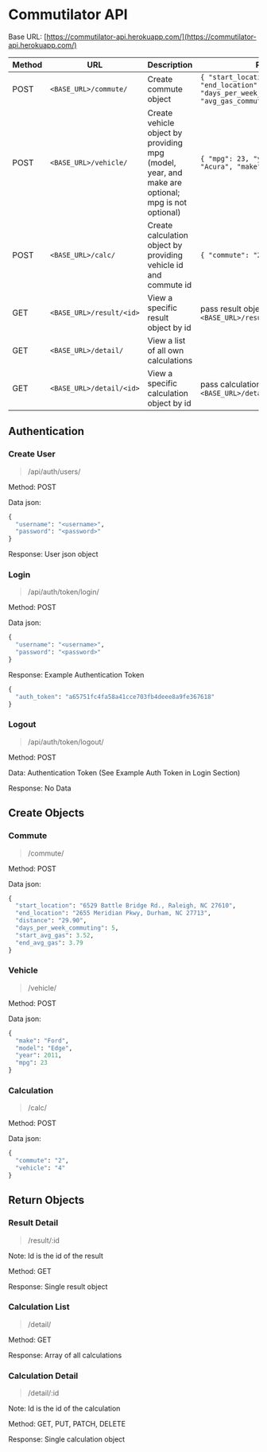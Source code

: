 # Commutilator API

Base URL: [https://commutilator-api.herokuapp.com/](https://commutilator-api.herokuapp.com/)

| Method | URL                      | Description                                                                     | Request Data                                                                                                                              |
| ------ | ------------------------ | ------------------------------------------------------------------------------- | ----------------------------------------------------------------------------------------------------------------------------------------- |
| POST   | `<BASE_URL>/commute/`    | Create commute object                                                           | `{ "start_location": "test location", "end_location": "test location", "days_per_week_commuting":"distance":15, "avg_gas_commute": 3.76}` |
| POST   | `<BASE_URL>/vehicle/`    | Create vehicle object by providing mpg (model, year, and make are optional; mpg is not optional) | `{ "mpg": 23, "year": "1994", "model": "Acura", "make": "test make" }`                                                                    |
| POST   | `<BASE_URL>/calc/`       | Create calculation object by providing vehicle id and commute id                         | `{ "commute": "2", "vehicle": "4" }`                                                                                                        |
| GET    | `<BASE_URL>/result/<id>` | View a specific result object by id                                                | pass result object id in url, ex: `<BASE_URL>/result/4`                                                                                     |
| GET    | `<BASE_URL>/detail/` | View a list of all own calculations                                              |                                                                                      |
| GET    | `<BASE_URL>/detail/<id>` | View a specific calculation object by id                                            | pass calculation object id in url, ex: `<BASE_URL>/detail/6`                                                                                 |


## Authentication

### Create User

> /api/auth/users/
> 

Method: POST

Data json:

```python
{ 
  "username": "<username>", 
  "password": "<password>" 
}
```

Response: User json object

### Login

> /api/auth/token/login/
> 

Method: POST

Data json:

```python
{ 
  "username": "<username>", 
  "password": "<password>" 
}
```

Response: Example Authentication Token

```python
{
  "auth_token": "a65751fc4fa58a41cce703fb4deee8a9fe367618"
}
```

### Logout

> /api/auth/token/logout/
> 

Method: POST

Data: Authentication Token (See Example Auth Token in Login Section)

Response: No Data

## Create Objects

### Commute

> /commute/
> 

Method: POST

Data json: 

```python
{
  "start_location": "6529 Battle Bridge Rd., Raleigh, NC 27610",
  "end_location": "2655 Meridian Pkwy, Durham, NC 27713",
  "distance": "29.90",
  "days_per_week_commuting": 5,
  "start_avg_gas": 3.52,
  "end_avg_gas": 3.79
}
```

### Vehicle

> /vehicle/
> 

Method: POST

Data json: 

```python
{
  "make": "Ford",
  "model": "Edge",
  "year": 2011,
  "mpg": 23
}
```

### Calculation

> /calc/
> 

Method: POST

Data json: 

```python
{
  "commute": "2",
  "vehicle": "4"
}
```

## Return Objects

### Result Detail

> /result/:id
> 

Note: Id is the id of the result

Method: GET

Response: Single result object

### Calculation List

> /detail/
> 

Method: GET

Response: Array of all calculations

### Calculation Detail

> /detail/:id
> 

Note: Id is the id of the calculation

Method: GET, PUT, PATCH, DELETE

Response: Single calculation object
